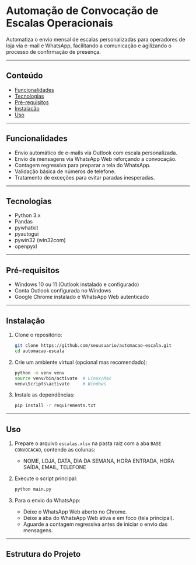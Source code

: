# Automação de Convocação de Escalas Operacionais

Automatiza o envio mensal de escalas personalizadas para operadores de loja via e-mail e WhatsApp, facilitando a comunicação e agilizando o processo de confirmação de presença.

---

## Conteúdo

- [Funcionalidades](#funcionalidades)
- [Tecnologias](#tecnologias)
- [Pré-requisitos](#pré-requisitos)
- [Instalação](#instalação)
- [Uso](#uso)


---

## Funcionalidades

- Envio automático de e-mails via Outlook com escala personalizada.
- Envio de mensagens via WhatsApp Web reforçando a convocação.
- Contagem regressiva para preparar a tela do WhatsApp.
- Validação básica de números de telefone.
- Tratamento de exceções para evitar paradas inesperadas.

---

## Tecnologias

- Python 3.x
- Pandas
- pywhatkit
- pyautogui
- pywin32 (win32com)
- openpyxl

---

## Pré-requisitos

- Windows 10 ou 11 (Outlook instalado e configurado)
- Conta Outlook configurada no Windows
- Google Chrome instalado e WhatsApp Web autenticado

---

## Instalação

1. Clone o repositório:
    ```bash
    git clone https://github.com/seuusuario/automacao-escala.git
    cd automacao-escala
    ```

2. Crie um ambiente virtual (opcional mas recomendado):
    ```bash
    python -m venv venv
    source venv/bin/activate  # Linux/Mac
    venv\Scripts\activate     # Windows
    ```

3. Instale as dependências:
    ```bash
    pip install -r requirements.txt
    ```

---

## Uso

1. Prepare o arquivo `escalas.xlsx` na pasta raiz com a aba `BASE CONVOCACAO`, contendo as colunas:
   - NOME, LOJA, DATA, DIA DA SEMANA, HORA ENTRADA, HORA SAÍDA, EMAIL, TELEFONE

2. Execute o script principal:
    ```bash
    python main.py
    ```

3. Para o envio do WhatsApp:
    - Deixe o WhatsApp Web aberto no Chrome.
    - Deixe a aba do WhatsApp Web ativa e em foco (tela principal).
    - Aguarde a contagem regressiva antes de iniciar o envio das mensagens.

---

## Estrutura do Projeto

